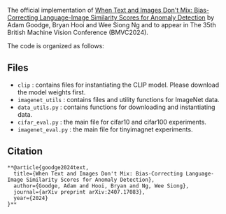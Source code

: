 The official implementation of <a href="https://arxiv.org/pdf/2407.17083">When Text and Images Don't Mix: Bias-Correcting Language-Image Similarity Scores for Anomaly Detection</a> 
by Adam Goodge, Bryan Hooi and Wee Siong Ng and to appear in The 35th British Machine Vision Conference (BMVC2024).

The code is organized as follows:

## Files
- ```clip``` : contains files for instantiating the CLIP model. Please download the model weights first.
- ```imagenet_utils``` : contains files and utility functions for ImageNet data.
- ```data_utils.py``` : contains functions for downloading and instantiating data.
- ```cifar_eval.py``` : the main file for cifar10 and cifar100 experiments.
- ```imagenet_eval.py``` :  the main file for tinyimagnet experiments.

## Citation
```
**@article{goodge2024text,
  title={When Text and Images Don't Mix: Bias-Correcting Language-Image Similarity Scores for Anomaly Detection},
  author={Goodge, Adam and Hooi, Bryan and Ng, Wee Siong},
  journal={arXiv preprint arXiv:2407.17083},
  year={2024}
}**
```
